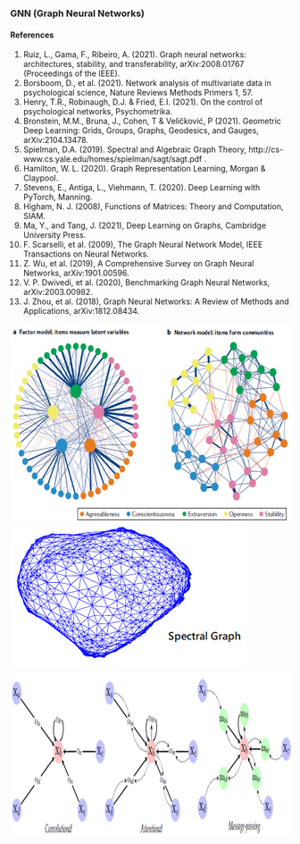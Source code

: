 ### GNN (Graph Neural Networks)

#### References
<ol>
<li>
Ruiz, L., Gama, F.,  Ribeiro, A. (2021). Graph neural networks: architectures, stability, and transferability, arXiv:2008.01767 (Proceedings of the IEEE).
</li>
<li>
Borsboom, D., et al. (2021). Network analysis of multivariate data in psychological science, Nature Reviews Methods Primers 1, 57.
</li>
<li>
Henry, T.R., Robinaugh, D.J. & Fried, E.I. (2021). On the control of psychological networks, Psychometrika.
</li>  
<li>
  Bronstein, M.M., Bruna, J., Cohen, T & Veličković, P (2021). Geometric Deep Learning: Grids, Groups, Graphs, Geodesics, and Gauges, arXiv:2104.13478.
</li>  
<li>
  Spielman, D.A. (2019). Spectral and Algebraic Graph Theory, http://cs-www.cs.yale.edu/homes/spielman/sagt/sagt.pdf .
</li>  
<li>
  Hamilton, W. L. (2020). Graph Representation Learning, Morgan & Claypool.
</li>  
<li>
  Stevens, E., Antiga, L., Viehmann, T. (2020). Deep Learning with PyTorch,  Manning.
</li> 
<li>
  Higham, N. J. (2008), Functions of Matrices: Theory and Computation, SIAM.
</li>
<li>
  Ma, Y., and Tang, J. (2021), Deep Learning on Graphs, Cambridge University Press.
</li> 
<li>
  F. Scarselli, et al. (2009), The Graph Neural Network Model, IEEE Transactions on Neural Networks.
</li>
<li>
  Z. Wu, et al. (2019), A Comprehensive Survey on Graph Neural Networks, arXiv:1901.00596.
</li>
<li>
  V. P. Dwivedi, et al. (2020), Benchmarking Graph Neural Networks, arXiv:2003.00982.
</li>
<li>
  J. Zhou, et al. (2018), Graph Neural Networks: A Review of Methods and Applications, arXiv:1812.08434.
</li>
</ol>

<img src="PscStruc.png" alt="PscStruc.png" style="height: 360px; width:615px;"/>

<img src="SpectralGraph1.png" alt="SpectralGraph.png" style="height: 257px; width:424px;"/>

<img src="GNNdataflow.png" alt="GNNdataflow.png" style="height: 295px; width:1231px;"/>
